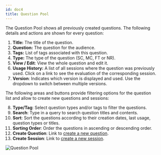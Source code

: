 ```yaml
---
id: doc4
title: Question Pool
---
```


The Question Pool shows all previously created questions. The following details and actions are shown for every question:

1. **Title:** The title of the question.
2. **Question:** The question for the audience.
3. **Tags:** List of tags associated with this question.
4. **Type:** The type of the question (SC, MC, FT or NR).
5. **View / Edit**: View the whole question and edit it.
6. **Usage History:** A list of all sessions where the question was previously used. Click on a link to see the evaluation of the corresponding session.
7. **Version**: Indicates which version is displayed and used. Use the dropdown to switch between multiple versions.

The following areas and buttons provide filtering options for the question list and allow to create new questions and sessions:

8. **Type/Tag**: Select question types and/or tags to filter the questions.
9. **Search**: Type in a query to search question titles and contents.
10. **Sort**: Sort the questions according to their creation dates, last usage, question types or titles.
11. **Sorting Order**: Order the questions in ascending or descending order.
12. **Create Question**: Link to [create a new question](doc3.md).
13. **Create Session**: Link to [create a new session](doc5.md).

![Question Pool](assets/question_pool.png)
